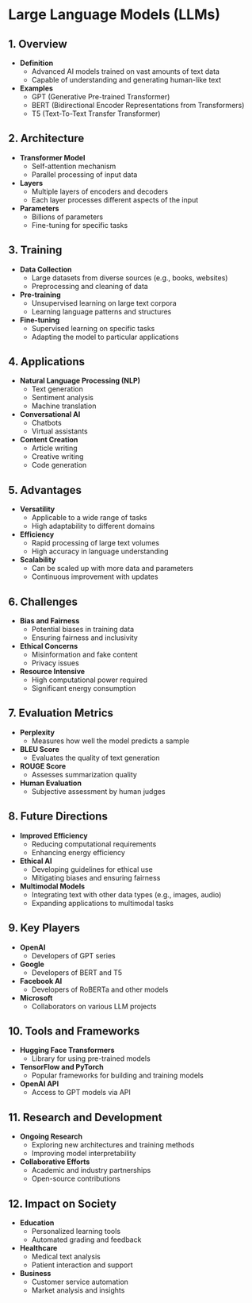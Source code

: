 # Large Language Models (LLMs)

## **1. Overview**
   - **Definition**
     - Advanced AI models trained on vast amounts of text data
     - Capable of understanding and generating human-like text
   - **Examples**
     - GPT (Generative Pre-trained Transformer)
     - BERT (Bidirectional Encoder Representations from Transformers)
     - T5 (Text-To-Text Transfer Transformer)

## **2. Architecture**
   - **Transformer Model**
     - Self-attention mechanism
     - Parallel processing of input data
   - **Layers**
     - Multiple layers of encoders and decoders
     - Each layer processes different aspects of the input
   - **Parameters**
     - Billions of parameters
     - Fine-tuning for specific tasks

## **3. Training**
   - **Data Collection**
     - Large datasets from diverse sources (e.g., books, websites)
     - Preprocessing and cleaning of data
   - **Pre-training**
     - Unsupervised learning on large text corpora
     - Learning language patterns and structures
   - **Fine-tuning**
     - Supervised learning on specific tasks
     - Adapting the model to particular applications

## **4. Applications**
   - **Natural Language Processing (NLP)**
     - Text generation
     - Sentiment analysis
     - Machine translation
   - **Conversational AI**
     - Chatbots
     - Virtual assistants
   - **Content Creation**
     - Article writing
     - Creative writing
     - Code generation

## **5. Advantages**
   - **Versatility**
     - Applicable to a wide range of tasks
     - High adaptability to different domains
   - **Efficiency**
     - Rapid processing of large text volumes
     - High accuracy in language understanding
   - **Scalability**
     - Can be scaled up with more data and parameters
     - Continuous improvement with updates

## **6. Challenges**
   - **Bias and Fairness**
     - Potential biases in training data
     - Ensuring fairness and inclusivity
   - **Ethical Concerns**
     - Misinformation and fake content
     - Privacy issues
   - **Resource Intensive**
     - High computational power required
     - Significant energy consumption

## **7. Evaluation Metrics**
   - **Perplexity**
     - Measures how well the model predicts a sample
   - **BLEU Score**
     - Evaluates the quality of text generation
   - **ROUGE Score**
     - Assesses summarization quality
   - **Human Evaluation**
     - Subjective assessment by human judges

## **8. Future Directions**
   - **Improved Efficiency**
     - Reducing computational requirements
     - Enhancing energy efficiency
   - **Ethical AI**
     - Developing guidelines for ethical use
     - Mitigating biases and ensuring fairness
   - **Multimodal Models**
     - Integrating text with other data types (e.g., images, audio)
     - Expanding applications to multimodal tasks

## **9. Key Players**
   - **OpenAI**
     - Developers of GPT series
   - **Google**
     - Developers of BERT and T5
   - **Facebook AI**
     - Developers of RoBERTa and other models
   - **Microsoft**
     - Collaborators on various LLM projects

## **10. Tools and Frameworks**
   - **Hugging Face Transformers**
     - Library for using pre-trained models
   - **TensorFlow and PyTorch**
     - Popular frameworks for building and training models
   - **OpenAI API**
     - Access to GPT models via API

## **11. Research and Development**
   - **Ongoing Research**
     - Exploring new architectures and training methods
     - Improving model interpretability
   - **Collaborative Efforts**
     - Academic and industry partnerships
     - Open-source contributions

## **12. Impact on Society**
   - **Education**
     - Personalized learning tools
     - Automated grading and feedback
   - **Healthcare**
     - Medical text analysis
     - Patient interaction and support
   - **Business**
     - Customer service automation
     - Market analysis and insights
